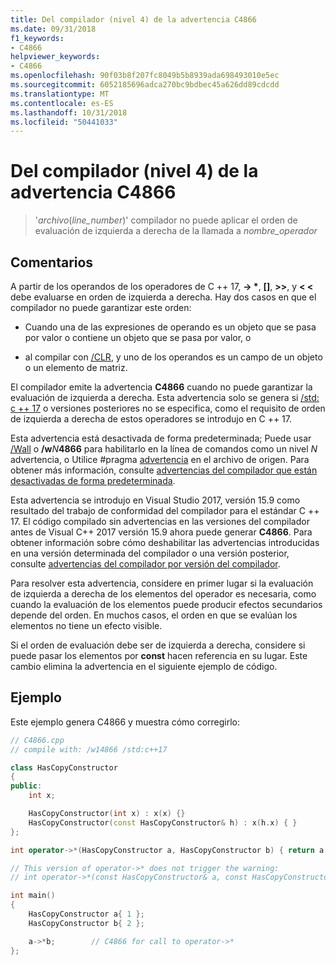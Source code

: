 ```yaml
---
title: Del compilador (nivel 4) de la advertencia C4866
ms.date: 09/31/2018
f1_keywords:
- C4866
helpviewer_keywords:
- C4866
ms.openlocfilehash: 90f03b8f207fc8049b5b8939ada698493010e5ec
ms.sourcegitcommit: 6052185696adca270bc9bdbec45a626dd89cdcdd
ms.translationtype: MT
ms.contentlocale: es-ES
ms.lasthandoff: 10/31/2018
ms.locfileid: "50441033"
---
```

# <a name="compiler-warning-level-4-c4866"></a>Del compilador (nivel 4) de la advertencia C4866

> '_archivo_(*line_number*)' compilador no puede aplicar el orden de evaluación de izquierda a derecha de la llamada a _nombre_operador_

## <a name="remarks"></a>Comentarios

A partir de los operandos de los operadores de C ++ 17, __-> \*__,  **\[]**, **>>**, y **\< \<** debe evaluarse en orden de izquierda a derecha. Hay dos casos en que el compilador no puede garantizar este orden:

- Cuando una de las expresiones de operando es un objeto que se pasa por valor o contiene un objeto que se pasa por valor, o

- al compilar con [/CLR](../../build/reference/clr-common-language-runtime-compilation.md), y uno de los operandos es un campo de un objeto o un elemento de matriz.

El compilador emite la advertencia **C4866** cuando no puede garantizar la evaluación de izquierda a derecha. Esta advertencia solo se genera si [/std: c ++ 17](../../build/reference/std-specify-language-standard-version.md) o versiones posteriores no se especifica, como el requisito de orden de izquierda a derecha de estos operadores se introdujo en C ++ 17.

Esta advertencia está desactivada de forma predeterminada; Puede usar [/Wall](../../build/reference/compiler-option-warning-level.md) o __/w__*N*__4866__ para habilitarlo en la línea de comandos como un nivel *N* advertencia, o Utilice #pragma [advertencia](../../preprocessor/warning.md) en el archivo de origen. Para obtener más información, consulte [advertencias del compilador que están desactivadas de forma predeterminada](../../preprocessor/compiler-warnings-that-are-off-by-default.md).

Esta advertencia se introdujo en Visual Studio 2017, versión 15.9 como resultado del trabajo de conformidad del compilador para el estándar C ++ 17. El código compilado sin advertencias en las versiones del compilador antes de Visual C++ 2017 versión 15.9 ahora puede generar **C4866**. Para obtener información sobre cómo deshabilitar las advertencias introducidas en una versión determinada del compilador o una versión posterior, consulte [advertencias del compilador por versión del compilador](compiler-warnings-by-compiler-version.md).

Para resolver esta advertencia, considere en primer lugar si la evaluación de izquierda a derecha de los elementos del operador es necesaria, como cuando la evaluación de los elementos puede producir efectos secundarios depende del orden. En muchos casos, el orden en que se evalúan los elementos no tiene un efecto visible.

Si el orden de evaluación debe ser de izquierda a derecha, considere si puede pasar los elementos por **const** hacen referencia en su lugar. Este cambio elimina la advertencia en el siguiente ejemplo de código.

## <a name="example"></a>Ejemplo

Este ejemplo genera C4866 y muestra cómo corregirlo:

```cpp
// C4866.cpp
// compile with: /w14866 /std:c++17

class HasCopyConstructor
{
public:
    int x;

    HasCopyConstructor(int x) : x(x) {}
    HasCopyConstructor(const HasCopyConstructor& h) : x(h.x) { }
};

int operator->*(HasCopyConstructor a, HasCopyConstructor b) { return a.x + b.x; }

// This version of operator->* does not trigger the warning:
// int operator->*(const HasCopyConstructor& a, const HasCopyConstructor& b) { return a.x + b.x; }

int main()
{
    HasCopyConstructor a{ 1 };
    HasCopyConstructor b{ 2 };

    a->*b;        // C4866 for call to operator->*
};
```
